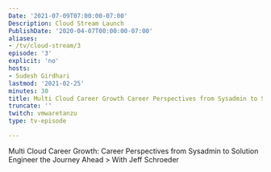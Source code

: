 ```yaml
---
Date: '2021-07-09T07:00:00-07:00'
Description: Cloud Stream Launch
PublishDate: '2020-04-07T00:00:00-07:00'
aliases:
- /tv/cloud-stream/3
episode: '3'
explicit: 'no'
hosts:
- Sudesh Girdhari
lastmod: '2021-02-25'
minutes: 30
title: Multi Cloud Career Growth Career Perspectives from Sysadmin to Solution Engineer
truncate: ''
twitch: vmwaretanzu
type: tv-episode

---
```


Multi Cloud Career Growth: Career Perspectives from Sysadmin to Solution Engineer the Journey Ahead > With Jeff Schroeder